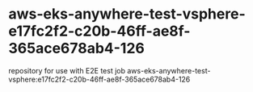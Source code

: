 # aws-eks-anywhere-test-vsphere-e17fc2f2-c20b-46ff-ae8f-365ace678ab4-126
repository for use with E2E test job aws-eks-anywhere-test-vsphere:e17fc2f2-c20b-46ff-ae8f-365ace678ab4-126
